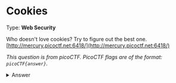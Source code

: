 # Cookies
Type: **Web Security**

Who doesn't love cookies? Try to figure out the best one. [http://mercury.picoctf.net:6418/](http://mercury.picoctf.net:6418/)

*This question is from picoCTF. PicoCTF flags are of the format: `picoCTF{answer}`.*

<details><summary>Answer</summary>
<code>picoCTF{3v3ry1_l0v3s_c00k135_88acab36}</code>
</details>
